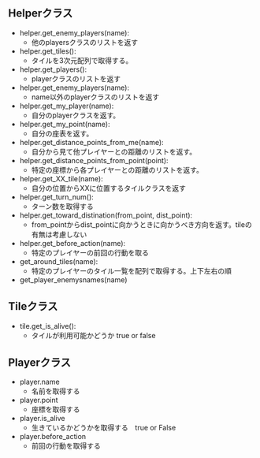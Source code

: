 

## Helperクラス
- helper.get_enemy_players(name):
    - 他のplayersクラスのリストを返す
- helper.get_tiles():
    - タイルを3次元配列で取得する。
- helper.get_players():
    - playerクラスのリストを返す
- helper.get_enemy_players(name):
    - name以外のplayerクラスのリストを返す
- helper.get_my_player(name):
    - 自分のplayerクラスを返す。
- helper.get_my_point(name):
    - 自分の座表を返す。
- helper.get_distance_points_from_me(name):
    - 自分から見て他プレイヤーとの距離のリストを返す。
- helper.get_distance_points_from_point(point):
    - 特定の座標から各プレイヤーとの距離のリストを返す。
- helper.get_XX_tile(name):
    - 自分の位置からXXに位置するタイルクラスを返す
- helper.get_turn_num():
    - ターン数を取得する
- helper.get_toward_distination(from_point, dist_point):
    - from_pointからdist_pointに向かうときに向かうべき方向を返す。tileの有無は考慮しない
- helper.get_before_action(name):
    - 特定のプレイヤーの前回の行動を取る
- get_around_tiles(name):
    - 特定のプレイヤーのタイル一覧を配列で取得する。上下左右の順
- get_player_enemysnames(name)
## Tileクラス
- tile.get_is_alive():
    - タイルが利用可能かどうか true or false

## Playerクラス
- player.name
    - 名前を取得する
- player.point
    - 座標を取得する
- player.is_alive
    - 生きているかどうかを取得する　true or False
- player.before_action
    - 前回の行動を取得する